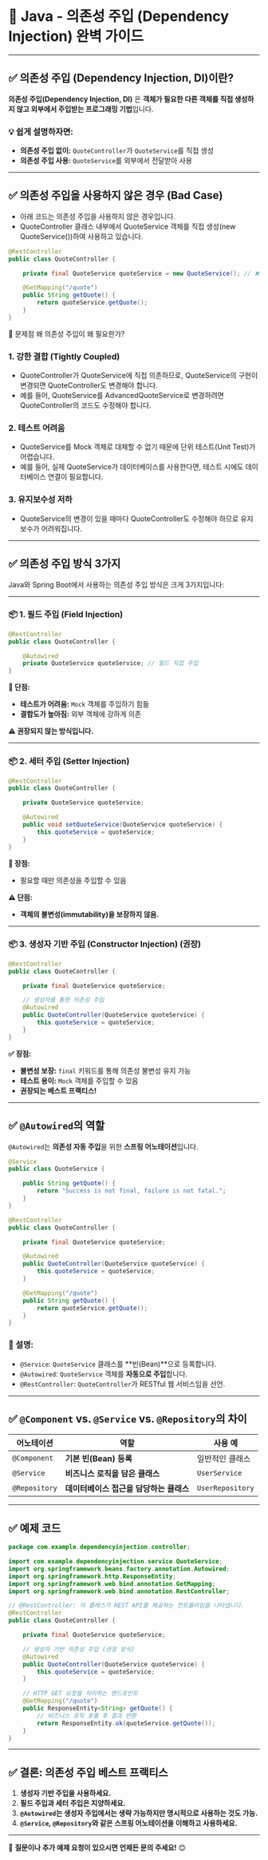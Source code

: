 
# 🎯 Java - 의존성 주입 (Dependency Injection) 완벽 가이드

---

## ✅ 의존성 주입 (Dependency Injection, DI)이란?
**의존성 주입(Dependency Injection, DI)** 은 **객체가 필요한 다른 객체를 직접 생성하지 않고 외부에서 주입받는 프로그래밍 기법**입니다.

### 💡 **쉽게 설명하자면:**
- **의존성 주입 없이:** `QuoteController`가 `QuoteService`를 직접 생성
- **의존성 주입 사용:** `QuoteService`를 외부에서 전달받아 사용

---



## ✅ 의존성 주입을 사용하지 않은 경우 (Bad Case)
- 아래 코드는 의존성 주입을 사용하지 않은 경우입니다.
- QuoteController 클래스 내부에서 QuoteService 객체를 직접 생성(new QuoteService())하여 사용하고 있습니다.

```java
@RestController
public class QuoteController {

    private final QuoteService quoteService = new QuoteService(); // ❌ 직접 객체 생성

    @GetMapping("/quote")
    public String getQuote() {
        return quoteService.getQuote();
    }
}
```

🔴 문제점 왜 의존성 주입이 왜 필요한가?
### 1. 강한 결합 (Tightly Coupled)
- QuoteController가 QuoteService에 직접 의존하므로, QuoteService의 구현이 변경되면 QuoteController도 변경해야 합니다.
- 예를 들어, QuoteService를 AdvancedQuoteService로 변경하려면 QuoteController의 코드도 수정해야 합니다.

### 2. 테스트 어려움
- QuoteService를 Mock 객체로 대체할 수 없기 때문에 단위 테스트(Unit Test)가 어렵습니다.
- 예를 들어, 실제 QuoteService가 데이터베이스를 사용한다면, 테스트 시에도 데이터베이스 연결이 필요합니다.

### 3. 유지보수성 저하
- QuoteService의 변경이 있을 때마다 QuoteController도 수정해야 하므로 유지보수가 어려워집니다.

---

## ✅ 의존성 주입 방식 3가지
Java와 Spring Boot에서 사용하는 의존성 주입 방식은 크게 3가지입니다:

---

### 📦 1. **필드 주입 (Field Injection)**
```java
@RestController
public class QuoteController {

    @Autowired
    private QuoteService quoteService; // 필드 직접 주입
}
```
**🔴 단점:**
- **테스트가 어려움:** `Mock` 객체를 주입하기 힘듦
- **결합도가 높아짐:** 외부 객체에 강하게 의존

**⚠️ 권장되지 않는 방식입니다.**

---

### 📦 2. **세터 주입 (Setter Injection)**
```java
@RestController
public class QuoteController {

    private QuoteService quoteService;

    @Autowired
    public void setQuoteService(QuoteService quoteService) {
        this.quoteService = quoteService;
    }
}
```
**🔵 장점:**
- 필요할 때만 의존성을 주입할 수 있음

**⚠️ 단점:**
- **객체의 불변성(immutability)을 보장하지 않음.**

---

### 📦 3. **생성자 기반 주입 (Constructor Injection) (권장)**
```java
@RestController
public class QuoteController {

    private final QuoteService quoteService;

    // 생성자를 통한 의존성 주입
    @Autowired
    public QuoteController(QuoteService quoteService) {
        this.quoteService = quoteService;
    }
}
```

**✅ 장점:**
- **불변성 보장:** `final` 키워드를 통해 의존성 불변성 유지 가능
- **테스트 용이:** `Mock` 객체를 주입할 수 있음
- **권장되는 베스트 프랙티스!**

---

## ✅ `@Autowired`의 역할
`@Autowired`는 **의존성 자동 주입**을 위한 **스프링 어노테이션**입니다.

```java
@Service
public class QuoteService {

    public String getQuote() {
        return "Success is not final, failure is not fatal.";
    }
}
```

```java
@RestController
public class QuoteController {

    private final QuoteService quoteService;

    @Autowired
    public QuoteController(QuoteService quoteService) {
        this.quoteService = quoteService;
    }

    @GetMapping("/quote")
    public String getQuote() {
        return quoteService.getQuote();
    }
}
```

### **📌 설명:**
- `@Service`: `QuoteService` 클래스를 **빈(Bean)**으로 등록합니다.
- `@Autowired`: `QuoteService` 객체를 **자동으로 주입**합니다.
- `@RestController`: `QuoteController`가 RESTful 웹 서비스임을 선언.

---

## ✅ `@Component` vs. `@Service` vs. `@Repository`의 차이
| 어노테이션         | 역할                                      | 사용 예 |
|--------------------|------------------------------------------|---------|
| `@Component`       | **기본 빈(Bean) 등록**                   | 일반적인 클래스 |
| `@Service`         | **비즈니스 로직을 담은 클래스**         | `UserService` |
| `@Repository`      | **데이터베이스 접근을 담당하는 클래스** | `UserRepository` |

---

## ✅ 예제 코드
```java
package com.example.dependencyinjection.controller;

import com.example.dependencyinjection.service.QuoteService;
import org.springframework.beans.factory.annotation.Autowired;
import org.springframework.http.ResponseEntity;
import org.springframework.web.bind.annotation.GetMapping;
import org.springframework.web.bind.annotation.RestController;

// @RestController: 이 클래스가 REST API를 제공하는 컨트롤러임을 나타냅니다.
@RestController
public class QuoteController {

    private final QuoteService quoteService;

    // 생성자 기반 의존성 주입 (권장 방식)
    @Autowired
    public QuoteController(QuoteService quoteService) {
        this.quoteService = quoteService;
    }

    // HTTP GET 요청을 처리하는 엔드포인트
    @GetMapping("/quote")
    public ResponseEntity<String> getQuote() {
        // 비즈니스 로직 호출 후 결과 반환
        return ResponseEntity.ok(quoteService.getQuote());
    }
}
```

---

## ✅ 결론: **의존성 주입 베스트 프랙티스**
1. **생성자 기반 주입을 사용하세요.**
2. **필드 주입과 세터 주입은 지양하세요.**
3. **`@Autowired`는 생성자 주입에서는 생략 가능하지만 명시적으로 사용하는 것도 가능.**
4. **`@Service`, `@Repository`와 같은 스프링 어노테이션을 이해하고 사용하세요.**

---

📩 **질문이나 추가 예제 요청이 있으시면 언제든 문의 주세요!** 😊
